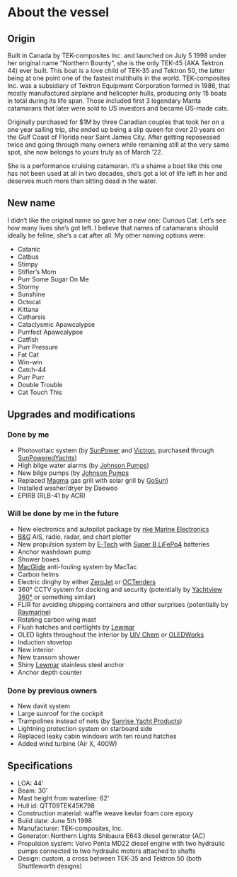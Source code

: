# About the vessel


## Origin

Built in Canada by TEK-composites Inc. and launched on July 5 1998 under her original name “Northern Bounty”, she is the only TEK-45 (AKA Tektron 44) ever built.
This boat is a love child of TEK-35 and Tektron 50, the latter being at one point one of the fastest multihulls in the world.  TEK-composites Inc. was a subsidiary of Tektron Equipment Corporation formed in 1986, that mostly manufactured airplane and helicopter hulls, producing only 15 boats in total during its life span.  Those included first 3 legendary Manta catamarans that later were sold to US investors and became US-made cats.

Originally purchased for $1M by three Canadian couples that took her on a one year sailing trip, she ended up being a slip queen for over 20 years on the Gulf Coast of Florida near Saint James City.
After getting reposessed twice and going through many owners while remaining still at the very same spot, she now belongs to yours truly as of March ’22.

She is a performance cruising catamaran.
It’s a shame a boat like this one has not been used at all in two decades, she’s got a lot of life left in her and deserves much more than sitting dead in the water.


## New name

I didn’t like the original name so gave her a new one: Curious Cat.
Let’s see how many lives she’s got left.
I believe that names of catamarans should ideally be feline, she’s a cat after all.
My other naming options were:

 - Catanic
 - Catbus
 - Stimpy
 - Stifler’s Mom
 - Purr Some Sugar On Me
 - Stormy
 - Sunshine
 - Octocat
 - Kittana
 - Catharsis
 - Cataclysmic Apawcalypse
 - Purrfect Apawcalypse
 - Catfish
 - Purr Pressure
 - Fat Cat
 - Win-win
 - Catch-44
 - Purr Purr
 - Double Trouble
 - Cat Touch This


## Upgrades and modifications

### Done by me

 - Photovoltaic system (by [SunPower](https://us.sunpower.com/products/solar-panels) and [Victron](https://www.victronenergy.com), purchased through [SunPoweredYachts](https://www.sunpoweredyachts.com))
 - High bilge water alarms (by [Johnson Pumps](https://www.spxflow.com/products/application?application=marine&subApplications=recreational-marine))
 - New bilge pumps (by [Johnson Pumps](https://www.spxflow.com/products/application?application=marine&subApplications=recreational-marine)
 - Replaced [Magma](https://magmaproducts.com/collections/grills-marine) gas grill with solar grill by [GoSun](https://gosun.co/products/sport-marine))
 - Installed washer/dryer by Daewoo
 - EPIRB (RLB-41 by ACR)

### Will be done by me in the future

 - New electronics and autopilot package by [nke Marine Electronics](http://nke-marine-electronics.com)
 - [B&G](https://www.bandg.com) AIS, radio, radar, and chart plotter
 - New propulsion system by [E-Tech](https://starboats.eu/electric-drives/) with [Super B LiFePo4](https://www.super-b.com/en/lithium-marine-batteries/leisure-marine) batteries
 - Anchor washdown pump
 - Shower boxes
 - [MacGlide](https://www.macglide.eu) anti-fouling system by MacTac
 - Carbon helms
 - Electric dinghy by either [ZeroJet](https://www.zerojet.nz) or [OCTenders](https://octenders.co.nz)
 - 360° CCTV system for docking and security (potentially by [Yachtview 360°](http://www.yachtview360.eu) or something similar)
 - FLIR for avoiding shipping containers and other surprises (potentially by [Raymarine](https://www.raymarine.com/flir-thermal-cameras/))
 - Rotating carbon wing mast
 - Flush hatches and portlights by [Lewmar](https://www.lewmar.com/hatches)
 - OLED lights throughout the interior by [UIV Chem](http://www.ioledlight.com) or [OLEDWorks](http://oledworks.com)
 - Induction stovetop
 - New interior
 - New transom shower
 - Shiny [Lewmar](https://www.lewmar.com) stainless steel anchor
 - Anchor depth counter

### Done by previous owners

 - New davit system
 - Large sunroof for the cockpit
 - Trampolines instead of nets (by [Sunrise Yacht Products](https://multihullnets.com))
 - Lightning protection system on starboard side
 - Replaced leaky cabin windows with ten round hatches
 - Added wind turbine (Air X, 400W)


## Specifications

- LOA: 44'
- Beam: 30'
- Mast height from waterline: 62'
- Hull id: QTT09TEK45K798
- Construction material: waffle weave kevlar foam core epoxy
- Build date: June 5th 1998
- Manufacturer: TEK-composites, Inc.
- Generator: Northern Lights Shibaura E643 diesel generator (AC)
- Propulsion system: Volvo Penta MD22 diesel engine with two hydraulic pumps connected to two hydraulic motors attached to shafts
- Design: custom, a cross between TEK-35 and Tektron 50 (both Shuttleworth designs)
<!-- - Water maker:  -->
